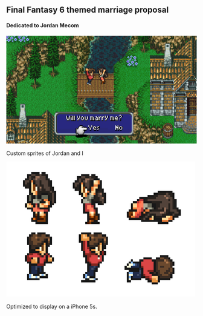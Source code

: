 ## Final Fantasy 6 themed marriage proposal
#### Dedicated to Jordan Mecom

![alt text][preview]

[preview]: https://github.com/Ahris/Love/blob/master/images/preview.png
[sprite]: https://github.com/Ahris/Love/blob/master/images/all%20sprites%20large.png 

Custom sprites of Jordan and I

![alt text][sprite]

Optimized to display on a iPhone 5s.

